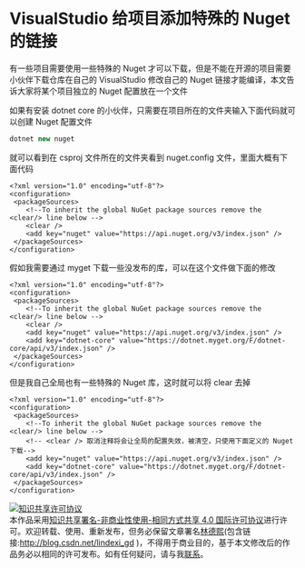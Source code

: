 # VisualStudio 给项目添加特殊的 Nuget 的链接

有一些项目需要使用一些特殊的 Nuget 才可以下载，但是不能在开源的项目需要小伙伴下载仓库在自己的 VisualStudio 修改自己的 Nuget 链接才能编译，本文告诉大家将某个项目独立的 Nuget 配置放在一个文件

<!--more-->
<!-- CreateTime:2019/2/18 15:56:48 -->

<!-- csdn -->

如果有安装 dotnet core 的小伙伴，只需要在项目所在的文件夹输入下面代码就可以创建 Nuget 配置文件

```csharp
dotnet new nuget
```

就可以看到在 csproj 文件所在的文件夹看到 nuget.config 文件，里面大概有下面代码

```
<?xml version="1.0" encoding="utf-8"?>
<configuration>
 <packageSources>
    <!--To inherit the global NuGet package sources remove the <clear/> line below -->
    <clear />
    <add key="nuget" value="https://api.nuget.org/v3/index.json" />
 </packageSources>
</configuration>

```

假如我需要通过 myget 下载一些没发布的库，可以在这个文件做下面的修改

```
<?xml version="1.0" encoding="utf-8"?>
<configuration>
 <packageSources>
    <!--To inherit the global NuGet package sources remove the <clear/> line below -->
    <clear />
    <add key="nuget" value="https://api.nuget.org/v3/index.json" />
    <add key="dotnet-core" value="https://dotnet.myget.org/F/dotnet-core/api/v3/index.json" />
 </packageSources>
</configuration>

```

但是我自己全局也有一些特殊的 Nuget 库，这时就可以将 clear 去掉

```
<?xml version="1.0" encoding="utf-8"?>
<configuration>
 <packageSources>
    <!--To inherit the global NuGet package sources remove the <clear/> line below -->
    <!-- <clear /> 取消注释将会让全局的配置失效，被清空，只使用下面定义的 Nuget 下载-->
    <add key="nuget" value="https://api.nuget.org/v3/index.json" />
    <add key="dotnet-core" value="https://dotnet.myget.org/F/dotnet-core/api/v3/index.json" />
 </packageSources>
</configuration>

```

<a rel="license" href="http://creativecommons.org/licenses/by-nc-sa/4.0/"><img alt="知识共享许可协议" style="border-width:0" src="https://licensebuttons.net/l/by-nc-sa/4.0/88x31.png" /></a><br />本作品采用<a rel="license" href="http://creativecommons.org/licenses/by-nc-sa/4.0/">知识共享署名-非商业性使用-相同方式共享 4.0 国际许可协议</a>进行许可。欢迎转载、使用、重新发布，但务必保留文章署名[林德熙](http://blog.csdn.net/lindexi_gd)(包含链接:http://blog.csdn.net/lindexi_gd )，不得用于商业目的，基于本文修改后的作品务必以相同的许可发布。如有任何疑问，请与我[联系](mailto:lindexi_gd@163.com)。
